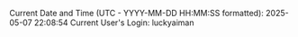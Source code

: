 Current Date and Time (UTC - YYYY-MM-DD HH:MM:SS formatted): 2025-05-07 22:08:54
Current User's Login: luckyaiman
